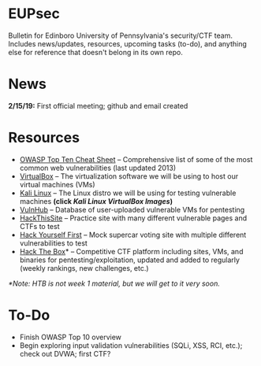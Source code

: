 # EUPsec

Bulletin for Edinboro University of Pennsylvania's security/CTF team. Includes news/updates, resources, upcoming tasks (to-do), and anything else for reference that doesn't belong in its own repo.

News
====
**2/15/19:** First official meeting; github and email created

Resources
=========
- [OWASP Top Ten Cheat Sheet](https://www.owasp.org/index.php/OWASP_Top_Ten_Cheat_Sheet) – Comprehensive list of some of the most common web vulnerabilities (last updated 2013)
- [VirtualBox](https://www.virtualbox.org/) – The virtualization software we will be using to host our virtual machines (VMs)
- [Kali Linux](https://www.offensive-security.com/kali-linux-vm-vmware-virtualbox-image-download/) – The Linux distro we will be using for testing vulnerable machines **(click _Kali Linux VirtualBox Images_)**
- [VulnHub](https://www.vulnhub.com/) – Database of user-uploaded vulnerable VMs for pentesting
- [HackThisSite](https://www.hackthissite.org/) – Practice site with many different vulnerable pages and CTFs to test
- [Hack Yourself First](https://hack-yourself-first.com/) – Mock supercar voting site with multiple different vulnerabilities to test
- [Hack The Box](https://www.hackthebox.eu/)* – Competitive CTF platform including sites, VMs, and binaries for pentesting/exploitation, updated and added to regularly (weekly rankings, new challenges, etc.)


_*Note:  HTB is not week 1 material, but we will get to it very soon._

To-Do
=====
- Finish OWASP Top 10 overview
- Begin exploring input validation vulnerabilities (SQLi, XSS, RCI, etc.); check out DVWA; first CTF?
